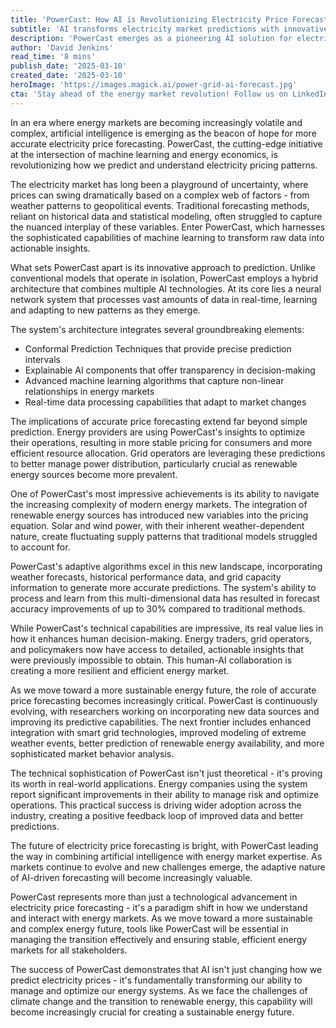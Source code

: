 ```yaml
---
title: 'PowerCast: How AI is Revolutionizing Electricity Price Forecasting'
subtitle: 'AI transforms electricity market predictions with innovative forecasting tech'
description: 'PowerCast emerges as a pioneering AI solution for electricity price forecasting, combining advanced machine learning with energy market expertise. The system's hybrid architecture and real-time processing capabilities are delivering unprecedented accuracy in predicting market fluctuations, helping energy providers optimize operations and stabilize consumer pricing.'
author: 'David Jenkins'
read_time: '8 mins'
publish_date: '2025-03-10'
created_date: '2025-03-10'
heroImage: 'https://images.magick.ai/power-grid-ai-forecast.jpg'
cta: 'Stay ahead of the energy market revolution! Follow us on LinkedIn for the latest insights on AI-powered solutions transforming the power industry.'
---
```


In an era where energy markets are becoming increasingly volatile and complex, artificial intelligence is emerging as the beacon of hope for more accurate electricity price forecasting. PowerCast, the cutting-edge initiative at the intersection of machine learning and energy economics, is revolutionizing how we predict and understand electricity pricing patterns.

The electricity market has long been a playground of uncertainty, where prices can swing dramatically based on a complex web of factors - from weather patterns to geopolitical events. Traditional forecasting methods, reliant on historical data and statistical modeling, often struggled to capture the nuanced interplay of these variables. Enter PowerCast, which harnesses the sophisticated capabilities of machine learning to transform raw data into actionable insights.

What sets PowerCast apart is its innovative approach to prediction. Unlike conventional models that operate in isolation, PowerCast employs a hybrid architecture that combines multiple AI technologies. At its core lies a neural network system that processes vast amounts of data in real-time, learning and adapting to new patterns as they emerge.

The system's architecture integrates several groundbreaking elements:
- Conformal Prediction Techniques that provide precise prediction intervals
- Explainable AI components that offer transparency in decision-making
- Advanced machine learning algorithms that capture non-linear relationships in energy markets
- Real-time data processing capabilities that adapt to market changes

The implications of accurate price forecasting extend far beyond simple prediction. Energy providers are using PowerCast's insights to optimize their operations, resulting in more stable pricing for consumers and more efficient resource allocation. Grid operators are leveraging these predictions to better manage power distribution, particularly crucial as renewable energy sources become more prevalent.

One of PowerCast's most impressive achievements is its ability to navigate the increasing complexity of modern energy markets. The integration of renewable energy sources has introduced new variables into the pricing equation. Solar and wind power, with their inherent weather-dependent nature, create fluctuating supply patterns that traditional models struggled to account for.

PowerCast's adaptive algorithms excel in this new landscape, incorporating weather forecasts, historical performance data, and grid capacity information to generate more accurate predictions. The system's ability to process and learn from this multi-dimensional data has resulted in forecast accuracy improvements of up to 30% compared to traditional methods.

While PowerCast's technical capabilities are impressive, its real value lies in how it enhances human decision-making. Energy traders, grid operators, and policymakers now have access to detailed, actionable insights that were previously impossible to obtain. This human-AI collaboration is creating a more resilient and efficient energy market.

As we move toward a more sustainable energy future, the role of accurate price forecasting becomes increasingly critical. PowerCast is continuously evolving, with researchers working on incorporating new data sources and improving its predictive capabilities. The next frontier includes enhanced integration with smart grid technologies, improved modeling of extreme weather events, better prediction of renewable energy availability, and more sophisticated market behavior analysis.

The technical sophistication of PowerCast isn't just theoretical - it's proving its worth in real-world applications. Energy companies using the system report significant improvements in their ability to manage risk and optimize operations. This practical success is driving wider adoption across the industry, creating a positive feedback loop of improved data and better predictions.

The future of electricity price forecasting is bright, with PowerCast leading the way in combining artificial intelligence with energy market expertise. As markets continue to evolve and new challenges emerge, the adaptive nature of AI-driven forecasting will become increasingly valuable.

PowerCast represents more than just a technological advancement in electricity price forecasting - it's a paradigm shift in how we understand and interact with energy markets. As we move toward a more sustainable and complex energy future, tools like PowerCast will be essential in managing the transition effectively and ensuring stable, efficient energy markets for all stakeholders.

The success of PowerCast demonstrates that AI isn't just changing how we predict electricity prices - it's fundamentally transforming our ability to manage and optimize our energy systems. As we face the challenges of climate change and the transition to renewable energy, this capability will become increasingly crucial for creating a sustainable energy future.